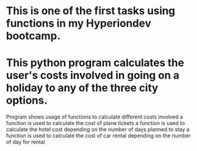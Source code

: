 # This is one of the first tasks using functions in my Hyperiondev bootcamp.
# This python program calculates the user's costs involved in going on a holiday to any of the three city options.
  Program shows usage of functions to calculate different costs involved 
 a function is used to calculate the cost of plane tickets
 a function is used to calculate the hotel cost depending on the number of days planned to stay
 a function is used to calculate the cost of car rental depending on the number of day for rental
